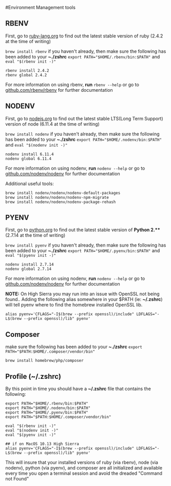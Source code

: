 #Environment Management tools

## RBENV

First, go to [ruby-lang.org](https://www.ruby-lang.org/en/downloads/) to find out the latest stable version of ruby (2.4.2 at the time of writing)

`brew install rbenv` if you haven't already, then make sure the following has been added to your **~./zshrc** `export PATH="$HOME/.rbenv/bin:$PATH"` and `eval "$(rbenv init -)"`

	rbenv install 2.4.2
	rbenv global 2.4.2
	
For more information on using rbenv, **run** `rbenv --help` or go to [github.com/rbenv/rbenv](https://github.com/rbenv/rbenv) for further documentation

## NODENV

First, go to [nodejs.org](https://nodejs.org/en/) to find out the latest stable LTS(Long Term Support) version of node (6.11.4 at the time of writing)

`brew install nodenv` if you haven't already, then make sure the following has been added to your **~./zshrc** `export PATH="$HOME/.nodenv/bin:$PATH"` and `eval "$(nodenv init -)"`

	nodenv install 6.11.4
	nodenv global 6.11.4
	
For more information on using nodenv, **run** `nodenv --help` or go to [github.com/nodenv/nodenv](https://github.com/nodenv/nodenv) for further documentation

Additional useful tools:

	brew install nodenv/nodenv/nodenv-default-packages
	brew install nodenv/nodenv/nodenv-npm-migrate
	brew install nodenv/nodenv/nodenv-package-rehash

## PYENV

First, go to [python.org](https://www.python.org/downloads/) to find out the latest stable version of **Python 2.\*\*** (2.7.14 at the time of writing)

`brew install pyenv` if you haven't already, then make sure the following has been added to your **~./zshrc** `export PATH="$HOME/.pyenv/bin:$PATH"` and `eval "$(pyenv init -)"`

	nodenv install 2.7.14
	nodenv global 2.7.14
	
For more information on using nodenv, **run** `nodenv --help` or go to [github.com/nodenv/nodenv](https://github.com/nodenv/nodenv) for further documentation

**NOTE:** On High Sierra you may run into an issue with OpenSSL not being found.. Adding the following alias somewhere in your $PATH (ie: **~/.zshrc**) will tell pyenv where to find the homebrew installed OpenSSL lib.

`alias pyenv='CFLAGS="-I$(brew --prefix openssl)/include" LDFLAGS="-L$(brew --prefix openssl)/lib" pyenv'`

## Composer

make sure the following has been added to your **~./zshrc** `export PATH="$PATH:$HOME/.composer/vendor/bin"`

	brew install homebrew/php/composer

## Profile (~/.zshrc)
By this point in time you should have a **~/.zshrc** file that contains the following:

	export PATH="$HOME/.rbenv/bin:$PATH"
	export PATH="$HOME/.nodenv/bin:$PATH"
	export PATH="$HOME/.pyenv/bin:$PATH"
	export PATH="$PATH:$HOME/.composer/vendor/bin"
	
	eval "$(rbenv init -)"
	eval "$(nodenv init -)"
	eval "$(pyenv init -)"
	
	## if on MacOS 10.13 High Sierra
	alias pyenv='CFLAGS="-I$(brew --prefix openssl)/include" LDFLAGS="-L$(brew --prefix openssl)/lib" pyenv'
	
This will insure that your installed versions of ruby (via rbenv), node (via nodenv), python (via pyenv), and composer are all initialized and available every time you open a terminal session and avoid the dreaded "Command not Found"